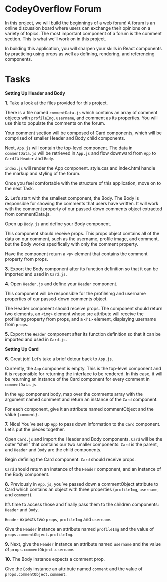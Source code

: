 # CodeyOverflow Forum

In this project, we will build the beginnings of a web forum! A forum is an online discussion board where users can exchange their opinions on a variety of topics. The most important component of a forum is the comment section. This is what we’ll work on in this project.

In building this application, you will sharpen your skills in React components by practicing using props as well as defining, rendering, and referencing components.

# Tasks

**Setting Up Header and Body**

**1.** Take a look at the files provided for this project.

There is a file named `commentData.js` which contains an array of comment objects with `profileImg`, `username`, and comment as its properties. You will use this to populate the comments on the forum.

Your comment section will be composed of Card components, which will be comprised of smaller Header and Body child components.

Next, `App.js` will contain the top-level component. The data in `commentData.js` will be retrieved in `App.js` and flow downward from `App` to `Card` to `Header` and `Body`.

`index.js` will render the App component. style.css and index.html handle the markup and styling of the forum.

Once you feel comfortable with the structure of this application, move on to the next Task.

**2.** Let’s start with the smallest component, the Body. The Body is responsible for showing the comments that users have written. It will work with the comment property of our passed-down comments object extracted from commentData.js.

Open up `Body.js` and define your Body component.

This component should receive props. This props object contains all of the data on our comment, such as the username, profile image, and comment, but the Body works specifically with only the comment property.

Have the component return a `<p>` element that contains the comment property from props.

**3.**
Export the Body component after its function definition so that it can be imported and used in `Card.js`.

**4.** Open `Header.js` and define your `Header` component.

This component will be responsible for the profileImg and username properties of our passed-down comments object.

The Header component should receive props. The component should return two elements, an `<img>` element whose src attribute will receive the profileImg property from props, and a `<h1>` element, displaying username from `props`.

**5.**
Export the `Header` component after its function definition so that it can be imported and used in `Card.js`.

**Setting Up Card**

**6.** Great job! Let’s take a brief detour back to `App.js`.

Currently, the `App` component is empty. This is the top-level component and it is responsible for returning the interface to be rendered. In this case, it will be returning an instance of the Card component for every comment in `commentData.js`.

In the `App` component body, map over the comments array with the argument named comment and return an instance of the `Card` component.

For each component, give it an attribute named commentObject and the value `{comment}`.

**7.** Nice! You’ve set up `App` to pass down information to the `Card` component. Let’s put the pieces together.

Open `Card.js` and import the Header and Body components. `Card` will be the outer “shell” that contains our two smaller components: `Card` is the parent, and `Header` and `Body` are the child components.

Begin defining the Card component. `Card` should receive props.

`Card` should return an instance of the `Header` component, and an instance of the Body component.


**8.** Previously in `App.js`, you’ve passed down a commentObject attribute to Card which contains an object with three properties (`profileImg`, `username`, and `comment`).

It’s time to access those and finally pass them to the children components: `Header` and `Body`.

`Header` expects two `props`, `profileImg` and `username`.

Give the `Header` instance an attribute named `profileImg` and the value of `props.commentObject.profileImg`.

**9.**
Next, give the `Header` instance an attribute named `username` and the value of `props.commentObject.username`.

**10.**
The Body instance expects a comment prop.

Give the `Body` instance an attribute named `comment` and the value of `props.commentObject.comment`.
